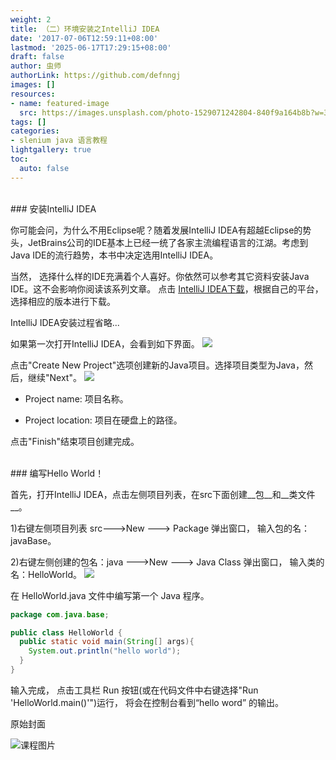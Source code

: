 ```yaml
---
weight: 2
title: （二）环境安装之IntelliJ IDEA
date: '2017-07-06T12:59:11+08:00'
lastmod: '2025-06-17T17:29:15+08:00'
draft: false
author: 虫师
authorLink: https://github.com/defnngj
images: []
resources:
- name: featured-image
  src: https://images.unsplash.com/photo-1529071242804-840f9a164b8b?w=300
tags: []
categories:
- slenium java 语言教程
lightgallery: true
toc:
  auto: false
---
```




<br>
### 安装IntelliJ IDEA

你可能会问，为什么不用Eclipse呢？随着发展IntelliJ IDEA有超越Eclipse的势头，JetBrains公司的IDE基本上已经一统了各家主流编程语言的江湖。考虑到 Java IDE的流行趋势，本书中决定选用IntelliJ IDEA。

当然， 选择什么样的IDE充满着个人喜好。你依然可以参考其它资料安装Java IDE。这不会影响你阅读该系列文章。
点击 [IntelliJ IDEA下载](https://www.jetbrains.com/idea)，根据自己的平台，选择相应的版本进行下载。

IntelliJ IDEA安装过程省略...

如果第一次打开IntelliJ IDEA，会看到如下界面。
![](http://orru5lls3.bkt.clouddn.com/idea.png)

点击"Create New Project"选项创建新的Java项目。选择项目类型为Java，然后，继续"Next"。
![](http://orru5lls3.bkt.clouddn.com/idea2.png)

* Project name: 项目名称。

* Project location: 项目在硬盘上的路径。

点击"Finish"结束项目创建完成。

<br>
### 编写Hello World！

首先，打开IntelliJ IDEA，点击左侧项目列表，在src下面创建__包__和__类文件__。

1)右键左侧项目列表 src--->New ---> Package 弹出窗口， 输入包的名：javaBase。

2)右键左侧创建的包名：java --->New ---> Java Class 弹出窗口， 输入类的名：HelloWorld。
![](http://orru5lls3.bkt.clouddn.com/idea4.png)

在 HelloWorld.java 文件中编写第一个 Java 程序。
```java
package com.java.base;

public class HelloWorld {
  public static void main(String[] args){
    System.out.println("hello world");
  }
}
```
输入完成， 点击工具栏 Run 按钮(或在代码文件中右键选择"Run 'HelloWorld.main()'")运行， 将会在控制台看到“hello word” 的输出。




原始封面

![课程图片](https://images.unsplash.com/photo-1529071242804-840f9a164b8b?w=300)

